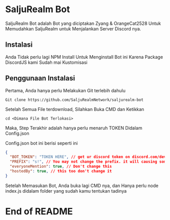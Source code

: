 # SaljuRealm Bot

SaljuRealm Bot adalah Bot yang diciptakan Zyang & OrangeCat2528 Untuk Memudahkan SaljuRealm untuk Menjalankan Server Discord nya.

## Instalasi

Anda Tidak perlu lagi NPM Install Untuk Menginstall Bot ini Karena Package DiscordJS kami Sudah mai Kustomisasi

## Penggunaan Instalasi

Pertama, Anda hanya perlu Melakukan Git terlebih dahulu
```
Git clone https://github.com/SaljuRealmNetwork/saljurealm-bot
```

Setelah Semua File terdownload, Silahkan Buka CMD dan Ketikkan
```
cd <Dimana File Bot Terlokasi>
```

Maka, Step Terakhir adalah hanya perlu menaruh TOKEN Didalam Config.json

Config.json bot ini berisi seperti ini 
```json
{
  "BOT_TOKEN": "TOKEN HERE", // get ur discord token on discord.com/developers/application
  "PREFIX": "s!", // You may not change the prefix. it will causing some features error
  "everyoneMention": true, // Don't change this
  "hostedBy": true, // this too don't change it
}
```

Setelah Memasukan Bot, Anda buka lagi CMD nya, dan Hanya perlu node index.js didalam folder yang sudah kamu tentukan tadinya

# End of README
